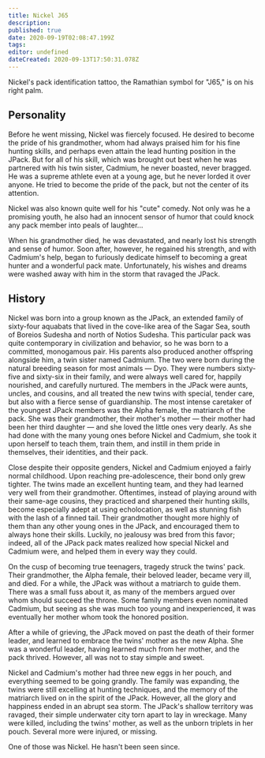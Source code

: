 ```yaml
---
title: Nickel J65
description: 
published: true
date: 2020-09-19T02:08:47.199Z
tags: 
editor: undefined
dateCreated: 2020-09-13T17:50:31.078Z
---
```


Nickel's pack identification tattoo, the Ramathian symbol for "J65," is on his right palm.

Personality
-----------

Before he went missing, Nickel was fiercely focused. He desired to become the pride of his grandmother, whom had always praised him for his fine hunting skills, and perhaps even attain the lead hunting position in the JPack. But for all of his skill, which was brought out best when he was partnered with his twin sister, Cadmium, he never boasted, never bragged. He was a supreme athlete even at a young age, but he never lorded it over anyone. He tried to become the pride of the pack, but not the center of its attention.

Nickel was also known quite well for his "cute" comedy. Not only was he a promising youth, he also had an innocent sensor of humor that could knock any pack member into peals of laughter...

When his grandmother died, he was devastated, and nearly lost his strength and sense of humor. Soon after, however, he regained his strength, and with Cadmium's help, began to furiously dedicate himself to becoming a great hunter and a wonderful pack mate. Unfortunately, his wishes and dreams were washed away with him in the storm that ravaged the JPack.

History
-------

Nickel was born into a group known as the JPack, an extended family of sixty-four aquabats that lived in the cove-like area of the Sagar Sea, south of Boreios Sudesha and north of Notios Sudesha. This particular pack was quite contemporary in civilization and behavior, so he was born to a committed, monogamous pair. His parents also produced another offspring alongside him, a twin sister named Cadmium. The two were born during the natural breeding season for most animals — Dyo. They were numbers sixty-five and sixty-six in their family, and were always well cared for, happily nourished, and carefully nurtured. The members in the JPack were aunts, uncles, and cousins, and all treated the new twins with special, tender care, but also with a fierce sense of guardianship. The most intense caretaker of the youngest JPack members was the Alpha female, the matriarch of the pack. She was their grandmother, their mother's mother — their mother had been her third daughter — and she loved the little ones very dearly. As she had done with the many young ones before Nickel and Cadmium, she took it upon herself to teach them, train them, and instill in them pride in themselves, their identities, and their pack.

Close despite their opposite genders, Nickel and Cadmium enjoyed a fairly normal childhood. Upon reaching pre-adolescence, their bond only grew tighter. The twins made an excellent hunting team, and they had learned very well from their grandmother. Oftentimes, instead of playing around with their same-age cousins, they practiced and sharpened their hunting skills, become especially adept at using echolocation, as well as stunning fish with the lash of a finned tail. Their grandmother thought more highly of them than any other young ones in the JPack, and encouraged them to always hone their skills. Luckily, no jealousy was bred from this favor; indeed, all of the JPack pack mates realized how special Nickel and Cadmium were, and helped them in every way they could.

On the cusp of becoming true teenagers, tragedy struck the twins' pack. Their grandmother, the Alpha female, their beloved leader, became very ill, and died. For a while, the JPack was without a matriarch to guide them. There was a small fuss about it, as many of the members argued over whom should succeed the throne. Some family members even nominated Cadmium, but seeing as she was much too young and inexperienced, it was eventually her mother whom took the honored position.

After a while of grieving, the JPack moved on past the death of their former leader, and learned to embrace the twins' mother as the new Alpha. She was a wonderful leader, having learned much from her mother, and the pack thrived. However, all was not to stay simple and sweet.

Nickel and Cadmium's mother had three new eggs in her pouch, and everything seemed to be going grandly. The family was expanding, the twins were still excelling at hunting techniques, and the memory of the matriarch lived on in the spirit of the JPack. However, all the glory and happiness ended in an abrupt sea storm. The JPack's shallow territory was ravaged, their simple underwater city torn apart to lay in wreckage. Many were killed, including the twins' mother, as well as the unborn triplets in her pouch. Several more were injured, or missing.

One of those was Nickel. He hasn't been seen since.